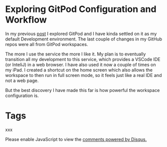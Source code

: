 # Exploring GitPod Configuration and Workflow

In my previous [post](2022-06-07.md) I explored GitPod and I have kinda settled on it as my default Development environment. The last couple of changes in my GitHub repos were all from GitPod workspaces.

The more I use the service the more I like it. My plan is to eventually transition all my development to this service, which provides a VSCode IDE (or InteliJ) in a web browser. I have also used it now a couple of times on my iPad. I created a shortcut on the home screen which also allows the workspace to then run in full screen mode, so it feels just like a real IDE and not a web page.

But the best discovery I have made this far is how powerful the workspace configuration is.



# Tags

xxx

<div id="disqus_thread"></div>
<script>
    /**
    *  RECOMMENDED CONFIGURATION VARIABLES: EDIT AND UNCOMMENT THE SECTION BELOW TO INSERT DYNAMIC VALUES FROM YOUR PLATFORM OR CMS.
    *  LEARN WHY DEFINING THESE VARIABLES IS IMPORTANT: https://disqus.com/admin/universalcode/#configuration-variables    */
    /*
    var disqus_config = function () {
    this.page.url = PAGE_URL;  // Replace PAGE_URL with your page's canonical URL variable
    this.page.identifier = PAGE_IDENTIFIER; // Replace PAGE_IDENTIFIER with your page's unique identifier variable
    };
    */
    (function() { // DON'T EDIT BELOW THIS LINE
    var d = document, s = d.createElement('script');
    s.src = 'https://nicc777.disqus.com/embed.js';
    s.setAttribute('data-timestamp', +new Date());
    (d.head || d.body).appendChild(s);
    })();
</script>
<noscript>Please enable JavaScript to view the <a href="https://disqus.com/?ref_noscript">comments powered by Disqus.</a></noscript>